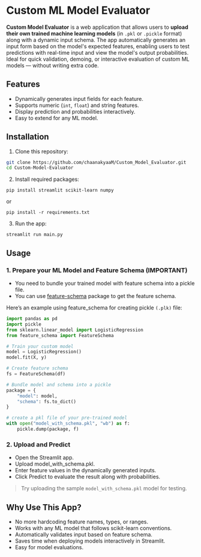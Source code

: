 # Custom ML Model Evaluator

**Custom Model Evaluator** is a web application that allows users to **upload their own trained machine learning models** (in ```.pkl``` or ```.pickle``` format) along with a dynamic input schema. The app automatically generates an input form based on the model's expected features, enabling users to test predictions with real-time input and view the model's output probabilities. Ideal for quick validation, demoing, or interactive evaluation of custom ML models — without writing extra code.

## Features
 
- Dynamically generates input fields for each feature.  
- Supports numeric (`int`, `float`) and string features.  
- Display prediction and probabilities interactively.  
- Easy to extend for any ML model.

## Installation

1. Clone this repository:
```bash
git clone https://github.com/chaanakyaaM/Custom_Model_Evaluator.git
cd Custom-Model-Evaluator
```
2. Install required packages:
```
pip install streamlit scikit-learn numpy 
```
or
```
pip install -r requirements.txt
```

3. Run the app:
```
streamlit run main.py
```

## Usage

### 1. Prepare your ML Model and Feature Schema (IMPORTANT)

- You need to bundle your trained model with feature schema into a pickle file.
- You can use [feature-schema](https://pypi.org/project/feature-schema) package to get the feature schema.

Here’s an example using feature_schema for creating pickle ```(.plk)``` file:

```python
import pandas as pd
import pickle
from sklearn.linear_model import LogisticRegression
from feature_schema import FeatureSchema

# Train your custom model
model = LogisticRegression()
model.fit(X, y)

# Create feature schema
fs = FeatureSchema(df)

# Bundle model and schema into a pickle
package = {
    "model": model,
    "schema": fs.to_dict()  
}

# create a pkl file of your pre-trained model
with open("model_with_schema.pkl", "wb") as f:
    pickle.dump(package, f)
```

### 2. Upload and Predict

- Open the Streamlit app.
- Upload model_with_schema.pkl.
- Enter feature values in the dynamically generated inputs.
- Click Predict to evaluate the result along with probabilities.

> Try uploading the sample ```model_with_schema.pkl``` model for testing.

## Why Use This App?

- No more hardcoding feature names, types, or ranges.
- Works with any ML model that follows scikit-learn conventions.
- Automatically validates input based on feature schema.
- Saves time when deploying models interactively in Streamlit.
- Easy for model evaluations.

